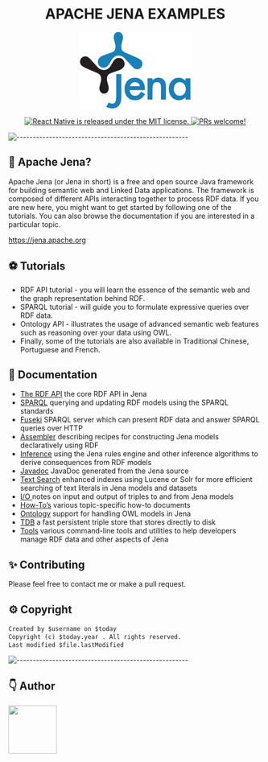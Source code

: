<h1 align="center"> APACHE JENA EXAMPLES </h1>
<p align="center">
    <a href="https://jena.apache.org" target="_blank">
        <img src="docs/logo.png">
    </a>
</p>
<p align="center">
  <a href="https://github.com/facebook/react-native/blob/HEAD/LICENSE">
    <img src="https://img.shields.io/badge/license-MIT-blue.svg" alt="React Native is released under the MIT license." />
  </a>
  <a href="https://reactnative.dev/docs/contributing">
    <img src="https://img.shields.io/badge/PRs-welcome-brightgreen.svg" alt="PRs welcome!" />
  </a>
</p>

![-----------------------------------------------------](https://raw.githubusercontent.com/andreasbm/readme/master/assets/lines/colored.png)

## 🤔 Apache Jena?

Apache Jena (or Jena in short) is a free and open source Java framework for building semantic web and Linked Data applications.
The framework is composed of different APIs interacting together to process RDF data.
If you are new here, you might want to get started by following one of the tutorials.
You can also browse the documentation if you are interested in a particular topic.

https://jena.apache.org

## ⚽ Tutorials
- RDF API tutorial - you will learn the essence of the semantic web and the graph representation behind RDF.
- SPARQL tutorial - will guide you to formulate expressive queries over RDF data.
- Ontology API - illustrates the usage of advanced semantic web features such as reasoning over your data using OWL.
- Finally, some of the tutorials are also available in Traditional Chinese, Portuguese and French.

## 📘 Documentation

- <a href="https://jena.apache.org/documentation/rdf" target="_blank">The RDF API<a/> the core RDF API in Jena
- <a href="https://jena.apache.org/documentation/query" target="_blank">SPARQL<a/> querying and updating RDF models using the SPARQL standards
- <a href="https://jena.apache.org/documentation/fuseki2" target="_blank">Fuseki<a/> SPARQL server which can present RDF data and answer SPARQL queries over HTTP
- <a href="https://jena.apache.org/documentation/assembler" target="_blank">Assembler<a/> describing recipes for constructing Jena models declaratively using RDF
- <a href="https://jena.apache.org/documentation/inference" target="_blank">Inference<a/> using the Jena rules engine and other inference algorithms to derive consequences from RDF models
- <a href="https://jena.apache.org/documentation/javadoc" target="_blank">Javadoc<a/> JavaDoc generated from the Jena source
- <a href="https://jena.apache.org/documentation/query/text-query.htm" target="_blank">Text Search<a/> enhanced indexes using Lucene or Solr for more efficient searching of text literals in Jena models and datasets
- <a href="https://jena.apache.org/documentation/io" target="_blank">I/O <a/> notes on input and output of triples to and from Jena models
- <a href="https://jena.apache.org/documentation/notes" target="_blank">How-To’s<a/> various topic-specific how-to documents
- <a href="https://jena.apache.org/documentation/ontology" target="_blank">Ontology<a/> support for handling OWL models in Jena
- <a href="https://jena.apache.org/documentation/tdb" target="_blank">TDB<a/> a fast persistent triple store that stores directly to disk
- <a href="https://jena.apache.org/documentation/tools" target="_blank">Tools<a/> various command-line tools and utilities to help developers manage RDF data and other aspects of Jena

## ✨ Contributing

Please feel free to contact me or make a pull request.

## ⚙️ Copyright

```
Created by $username on $today
Copyright (c) $today.year . All rights reserved.
Last modified $file.lastModified
```

![-----------------------------------------------------](https://raw.githubusercontent.com/andreasbm/readme/master/assets/lines/colored.png)

## 👇 Author

<p>
    <a href="https://nphau.medium.com/" target="_blank">
    <img src="https://avatars2.githubusercontent.com/u/13111806?s=400&u=f09b6160dbbe2b7eeae0aeb0ab4efac0caad57d7&v=4" width="96" height="96">
    </a>
</p>